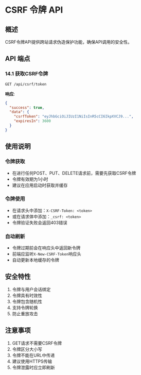 # CSRF 令牌 API

## 概述

CSRF令牌API提供跨站请求伪造保护功能，确保API调用的安全性。

## API 端点

### 14.1 获取CSRF令牌
```http
GET /api/csrf/token
```

**响应**:
```json
{
  "success": true,
  "data": {
    "csrfToken": "eyJhbGciOiJIUzI1NiIsInR5cCI6IkpXVCJ9...",
    "expiresIn": 3600
  }
}
```

## 使用说明

### 令牌获取
- 在进行任何POST、PUT、DELETE请求前，需要先获取CSRF令牌
- 令牌有效期为1小时
- 建议在应用启动时获取并缓存

### 令牌使用
- 在请求头中添加：`X-CSRF-Token: <token>`
- 或在请求体中添加：`_csrf: <token>`
- 令牌验证失败会返回403错误

### 自动刷新
- 令牌过期前会在响应头中返回新令牌
- 前端应监听`X-New-CSRF-Token`响应头
- 自动更新本地缓存的令牌

## 安全特性

1. 令牌与用户会话绑定
2. 令牌具有时效性
3. 令牌包含随机性
4. 支持令牌轮换
5. 防止重放攻击

## 注意事项

1. GET请求不需要CSRF令牌
2. 令牌区分大小写
3. 令牌不能在URL中传递
4. 建议使用HTTPS传输
5. 令牌泄露时应立即刷新 
